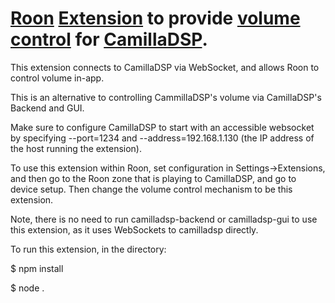 # [Roon](https://roonlabs.com) [Extension](node-roon-api) to provide [volume control](https://github.com/RoonLabs/node-roon-api-volume-control) for [CamillaDSP](https://github.com/HEnquist/camilladsp).

This extension connects to CamillaDSP via WebSocket, and allows Roon to control volume in-app.

This is an alternative to controlling CammillaDSP's volume via CamillaDSP's Backend and GUI.

Make sure to configure CamillaDSP to start with an accessible websocket by specifying --port=1234 and --address=192.168.1.130 (the IP address of the host running the extension). 

To use this extension within Roon, set configuration in Settings->Extensions, and then go to the Roon zone that is playing to CamillaDSP, and go to device setup. Then change the volume control mechanism to be this extension.

Note, there is no need to run camilladsp-backend or camilladsp-gui to use this extension, as it uses WebSockets to camilladsp directly.

To run this extension, in the directory:

$ npm install

$ node .
